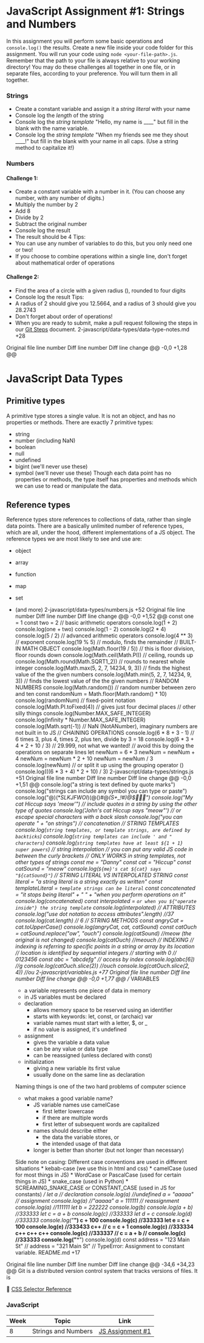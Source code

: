 # JavaScript Assignment #1: Strings and Numbers
In this assignment you will perform some basic operations and `console.log()` the results.
Create a new file inside your code folder for this assignment. You will run your code using `node <your-file-path>.js`. Remember that the path to your file is always relative to your working directory!
You may do these challenges all together in one file, or in separate files, according to your preference. You will turn them in all together.
### Strings
-   Create a constant variable and assign it a _string literal_ with your name
-   Console log the _length_ of the string
-   Console log the _string template_ "Hello, my name is \_\_\_\_" but fill in the blank with the name variable.
-   Console log the _string template_ "When my friends see me they shout \_\_\_\_!" but fill in the blank with your name in all caps. (Use a string method to capitalize it!)
### Numbers
#### Challenge 1:
-   Create a constant variable with a number in it. (You can choose any number, with any number of digits.)
-   Multiply the number by 2
-   Add 8
-   Divide by 2
-   Subtract the original number
-   Console log the result
-   The result should be 4
Tips:
-   You can use any number of variables to do this, but you only need one or two!
-   If you choose to combine operations within a single line, don't forget about mathematical order of operations
#### Challenge 2:
-   Find the area of a circle with a given radius (), rounded to four digits
-   Console log the result
Tips:
-   A radius of 2 should give you 12.5664, and a radius of 3 should give you 28.2743
-   Don't forget about order of operations!
-   When you are ready to submit, make a pull request following the steps in our [Git Steps](../../../git-steps.md) document.
‎2-javascript/data-types/data-type-notes.md
+28


Original file line number	Diff line number	Diff line change
@@ -0,0 +1,28 @@
# JavaScript Data Types
## Primitive types
A primitive type stores a single value. It is not an object, and has no properties or methods. There are exactly 7 primitive types:
-   string
-   number (including NaN)
-   boolean
-   null
-   undefined
-   bigint (we'll never use these)
-   symbol (we'll never use these)
Though each data point has no properties or methods, the type itself has properties and methods which we can use to read or manipulate the data.
## Reference types
Reference types store references to collections of data, rather than single data points.
There are a basically unlimited number of reference types, which are all, under the hood, different implementations of a JS object. The reference types we are most likely to see and use are:
-   object
-   array
-   function
-   map
-   set
-   (and more)
‎2-javascript/data-types/numbers.js
+52
Original file line number	Diff line number	Diff line change
@@ -0,0 +1,52 @@
const one = 1
const two = 2
// basic arithmetic operators
console.log(1 + 2)
console.log(one + two)
console.log(1 - 2)
console.log(2 * 4)
console.log(5 / 2)
// advanced arithmetic operators
console.log(4 ** 3) // exponent
console.log(19 % 5) // modulo, finds the remainder
// BUILT-IN MATH OBJECT
console.log(Math.floor(19 / 5)) // this is floor division, floor rounds down
console.log(Math.ceil(Math.PI)) // ceiling, rounds up
console.log(Math.round(Math.SQRT1_2)) // rounds to nearest whole integer
console.log(Math.max(5, 2, 7, 14234, 9, 3)) // finds the highest value of the the given numbers
console.log(Math.min(5, 2, 7, 14234, 9, 3)) // finds the lowest value of the the given numbers
// RANDOM NUMBERS
console.log(Math.random())
// random number between zero and ten
const randomNum = Math.floor(Math.random() * 10)
console.log(randomNum)
// fixed-point notation
console.log(Math.PI.toFixed(4)) // gives just four decimal places
// other silly things
console.log(Number.MAX_SAFE_INTEGER)
console.log(Infinity * Number.MAX_SAFE_INTEGER)
console.log(Math.sqrt(-1)) // NaN (NotANumber), imaginary numbers are not built in to JS
// CHAINING OPERATIONS
console.log(6 * 8 + 3 - 1)
// 6 times 3, plus 4, times 2, plus ten, divide by 3 = 18
console.log(6 * 3 + 4 * 2 + 10 / 3) // 29.999, not what we wanted!
// avoid this by doing the operations on separate lines
let newNum = 6 * 3
newNum = newNum + 4
newNum = newNum * 2 + 10
newNum = newNum / 3
console.log(newNum)
// or split it up using the grouping operator ()
console.log(((6 * 3 + 4) * 2 + 10) / 3)
‎2-javascript/data-types/strings.js
+51
Original file line number	Diff line number	Diff line change
@@ -0,0 +1,51 @@
console.log("a string is text defined by quote marks")
console.log("strings can include any symbol you can type or paste")
console.log("@$)(*SLKJFWOI)($@()#$@$*(S+_!#)@$🙂🙂🙂")
console.log("My cat Hiccup says 'meow'") // include quotes in a string by using the other type of quotes
console.log('John\'s cat Hiccup says "meow"') // or escape special characters with a back slash
console.log("you can operate " + "on strings") // concatenation
// STRING TEMPLATES
console.log(`string templates, or template strings, are defined by backticks`)
console.log(`string templates can include ' and " characters`)
console.log(`string templates have at least ${1 + 1} super powers`) // string interpolation
// you can put any valid JS code in between the curly brackets
// ONLY WORKS in string templates, not other types of strings
const me = "Danny"
const cat = "Hiccup"
const catSound = "meow"
console.log(`${me}'s cat ${cat} says "${catSound}"`)
// STRING LITERAL VS INTERPOLATED STRING
const literal = "a string literal is a string exactly as written"
const templateLiteral = `template strings can be literal`
const concatenated =
    "it stops being literal" + " " + "when you perform operations on it"
console.log(concatenated)
const interpolated = `or when you ${"operate inside"} the string template`
console.log(interpolated)
// ATTRIBUTES
console.log("use dot notation to access attributes".length) //37
console.log(cat.length) // 6
// STRING METHODS
const angryCat = cat.toUpperCase()
console.log(angryCat, cat, catSound)
const catOuch = catSound.replace("ow", "ouch")
console.log(catSound) //meow (the original is not changed)
console.log(catOuch) //meouch
// INDEXING
// indexing is referring to specific points in a string or array by its location
// location is identified by sequential integers
// starting with 0
//           0123456
const abc = "abcdefg"
// access by index
console.log(abc[6]) //g
console.log(catOuch.slice(2)) //ouch
console.log(catOuch.slice(2, 4)) //ou
‎2-javascript/variables.js
+77
Original file line number	Diff line number	Diff line change
@@ -0,0 +1,77 @@
/* 
    VARIABLES
    * a variable represents one piece of data in memory
    * in JS variables must be declared
    * declaration
        * allows memory space to be reserved using an identifier
        * starts with keywords: let, const, or (archaic) var
        * variable names must start with a letter, $, or _
        * if no value is assigned, it's undefined
    * assignment
        * gives the variable a data value
        * can be any value or data type
        * can be reassigned (unless declared with const)
    * initialization
        * giving a new variable its first value
        * usually done on the same line as declaration
    
    Naming things is one of the two hard problems of computer science
    * what makes a good variable name?
        * JS variable names use camelCase
            * first letter lowercase
            * if there are multiple words
            * first letter of subsequent words are capitalized
        * names should describe either
            * the data the variable stores, or
            * the intended usage of that data
        * longer is better than shorter (but not longer than necessary)
    
    Side note on casing:
    Different case conventions are used in different situations
        * kebab-case (we use this in html and css)
        * camelCase (used for most things in JS)
        * WordCase or PascalCase (used for certain things in JS)
        * snake_case (used in Python)
        * SCREAMING_SNAKE_CASE or CONSTANT_CASE (used in JS for constants)
*/
let a // declaration
console.log(a) //undefined
a = "aaaaa" // assignment
console.log(a) //"aaaaa"
a = 111111 // reassignment
console.log(a) //111111
let b = 222222
console.log(b)
console.log(a + b) //333333
let c = a + b
console.log(c) //333333
let d = c
console.log(d) //333333
console.log("*********")
c + 100
console.log(c) //333333
let e = c + 100
console.log(e) //333433
c++ // c = c + 1
console.log(c) //333334
c++
c++
c++
console.log(c) //333337
// c = a + b
// console.log(c) //333333
console.log("*********")
console.log(d)
const address = "123 Main St"
// address = "321 Main St" // TypeError: Assignment to constant variable.
‎README.md
+17


Original file line number	Diff line number	Diff line change
@@ -34,6 +34,23 @@ Git is a distributed version control system that tracks versions of files. It is

🔗 [CSS Selector Reference](https://www.w3schools.com/cssref/css_selectors.php)

### JavaScript
| Week | Topic               | Link                                                   |
| ---- | ------------------- | ------------------------------------------------------ |
| 8    | Strings and Numbers | [JS Assignment #1](./2-javascript/assignments/js-assignment-1.md)  | 
<!-- 
| 9    | Booleans            | [JS Assignment #2](./2-javascript/assignments/js-assignment-2.md)  |
| 9    | Conditionals        | [JS Assignment #3](./2-javascript/assignments/js-assignment-3.md)  |
| 9    | Loops               | [JS Assignment #4](./2-javascript/assignments/js-assignment-4.md)  |
| 10   | Functions           | [JS Assignment #5](./2-javascript/assignments/js-assignment-5.md)  |
| 11   | Objects             | [JS Assignment #6](./2-javascript/assignments/js-assignment-6.md)  |
| 11   | Classes             | [JS Assignment #7](./2-javascript/assignments/js-assignment-7.md)  |
| 12   | Callbacks           | [JS Assignment #8](./2-javascript/assignments/js-assignment-8.md)  |
| 12   | JS Final Project    | [JS Final Project](./2-javascript/assignments/js-final-project.md) |
-->